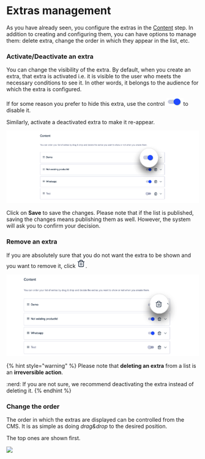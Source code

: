 Extras management
=================

As you have already seen, you configure the extras in the [Content](como-crear-una-lista/contenido.md) step. In addition to creating and configuring them, you can have options to manage them: delete extra, change the order in which they appear in the list, etc.

### Activate/Deactivate an extra

You can change the visibility of the extra. By default, when you create an extra, that extra is activated i.e. it is visible to the user who meets the necessary conditions to see it. In other words, it belongs to the audience for which the extra is configured.

If for some reason you prefer to hide this extra, use the control ![](.gitbook/assets/control.png)to disable it. 

Similarly, activate a deactivated extra to make it re-appear.

![](.gitbook/assets/ActivarDesactivar.png)

Click on **Save** to save the changes. Please note that if the list is published, saving the changes means publishing them as well. However, the system will ask you to confirm your decision.

### Remove an extra

If you are absolutely sure that you do not want the extra to be shown and you want to remove it, click ![](.gitbook/assets/borrar_icono.png).

![](.gitbook/assets/borrar_extra.png)

{% hint style="warning" %}
Please note that **deleting an extra** from a list is an **irreversible action**. 

:nerd: If you are not sure, we recommend deactivating the extra instead of deleting it.
{% endhint %}

### Change the order

The order in which the extras are displayed can be controlled from the CMS. It is as simple as doing *drag&drop* to the desired position.

The top ones are shown first.

![](.gitbook/assets/mover_extras.gif)

